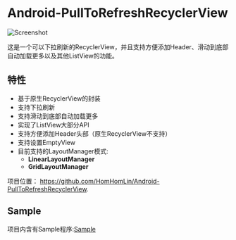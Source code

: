 # Android-PullToRefreshRecyclerView

![Screenshot](https://github.com/HomHomLin/Android-PullToRefreshRecyclerView/blob/master/ptrrv_screenshot.png)

这是一个可以下拉刷新的RecyclerView，并且支持方便添加Header、滑动到底部自动加载更多以及其他ListView的功能。

## 特性
 * 基于原生RecyclerView的封装
 * 支持下拉刷新
 * 支持滑动到底部自动加载更多
 * 实现了ListView大部分API
 * 支持方便添加Header头部（原生RecyclerView不支持）
 * 支持设置EmptyView
 * 目前支持的LayoutManager模式:
 	* **LinearLayoutManager**
 	* **GridLayoutManager**

项目位置： <https://github.com/HomHomLin/Android-PullToRefreshRecyclerView>.

## Sample
项目内含有Sample程序:[Sample](https://github.com/HomHomLin/Android-PullToRefreshRecyclerView/blob/master/sample.apk)